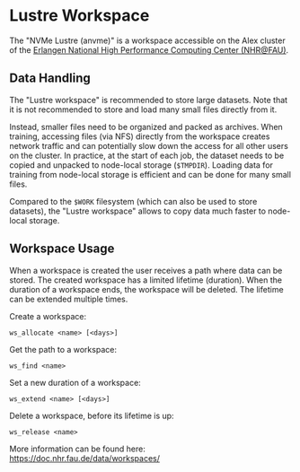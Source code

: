 # Lustre Workspace

The "NVMe Lustre (anvme)" is a workspace accessible on the Alex cluster of the [Erlangen National High Performance Computing Center (NHR@FAU)](https://hpc.fau.de/).

## Data Handling
The "Lustre workspace" is recommended to store large datasets. Note that it is not recommended to store and load many small files directly from it.

Instead, smaller files need to be organized and packed as archives. When training, accessing files (via NFS) directly from the workspace creates network traffic and can potentially slow down the access for all other users on the cluster. In practice, at the start of each job, the dataset needs to be copied and unpacked to node-local storage (```$TMPDIR```). Loading data for training from node-local storage is efficient and can be done for many small files.

Compared to the ```$WORK``` filesystem (which can also be used to store datasets), the "Lustre workspace" allows to copy data much faster to node-local storage.


## Workspace Usage

When a workspace is created the user receives a path where data can be stored. The created workspace has a limited lifetime (duration). When the duration of a workspace ends, the workspace will be deleted. The lifetime can be extended multiple times.


Create a workspace:
```
ws_allocate <name> [<days>]
```

Get the path to a workspace:

```
ws_find <name>
```

Set a new duration of a workspace:
```
ws_extend <name> [<days>]
```

Delete a workspace, before its lifetime is up:

```
ws_release <name>
```

More information can be found here: https://doc.nhr.fau.de/data/workspaces/